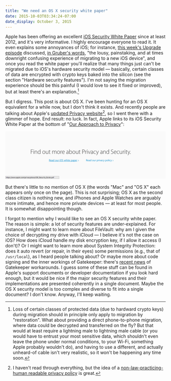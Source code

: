 ```yaml
---
title: "We need an OS X security white paper"
date: 2015-10-03T03:34:24-07:00
date_display: October 3, 2015
---
```

Apple has been offering an excellent [iOS Security White Paper](https://www.apple.com/privacy/docs/iOS_Security_Guide.pdf) since at least 2012, and it's very informative. I highly encourage everyone to read it. It even explains some annoyances of iOS; for instance, [this week's Upgrade episode](http://www.relay.fm/upgrade/56) discussed, [in Gruber's words](https://daringfireball.net/linked/2015/10/01/upgrade-56), "the lousy, painstaking, and at times downright confusing experience of migrating to a new iOS device", and once you read the white paper you'll realize that many things just can't be migrated due to iOS's hardware security model — basically, certain classes of data are encrypted with crypto keys baked into the silicon (see the section "Hardware security features"). I'm not saying the migration experience should be this painful (I would love to see it fixed or improved), but at least there's an explanation.[^migration]

But I digress. This post is about OS X. I've been hunting for an OS X equivalent for a while now, but I don't think it exists. And recently people are talking about Apple's [updated Privacy website](https://www.apple.com/privacy/)[^site], so I went there with a glimmer of hope. End result: no luck. In fact, Apple links to its iOS Security White Paper at the bottom of "[Our Approach to Privacy](https://www.apple.com/privacy/approach-to-privacy)":

![iOS Security White Paper linked, but no OS X.](/img/20151003-ios-security-white-paper-but-no-osx.png)

But there's little to no mention of OS X (the words "Mac" and "OS X" each appears only once on the page). This is not surprising; OS X as the second class citizen is nothing new, and iPhones and Apple Watches are arguably more intimate, and hence more private devices — at least for most people. It is somewhat disappointing though.

I forgot to mention why I would like to see an OS X security white paper. The reason is simple: a lot of security features are under-explained. For instance, I might want to learn more about FileVault: why am I given the choice of decrypting my drive with iCloud — I believe it's not the case on iOS? How does iCloud handle my disk encryption key, if I allow it access (I don't)? Or I might want to learn more about System Integrity Protection: does it auto revert (or repair, in their eyes) some permissions (e.g., that of `/usr/local`), as I heard people talking about? Or maybe more about code signing and the inner workings of Gatekeeper: there's [recent news](http://arstechnica.com/security/2015/09/drop-dead-simple-exploit-completely-bypasses-macs-malware-gatekeeper/) of Gatekeeper workarounds. I guess some of these stuff can be found in Apple's support documents or developer documentation if you look hard enough, but it would be nice if the major security features and their implementations are presented coherently in a single document. Maybe the OS X security model is too complex and diverse to fit into a single document? I don't know. Anyway, I'll keep waiting.

[^migration]: Loss of certain classes of protected data (due to hardward crypto keys) during migration should in principle only apply to migration by "restoration". What about providing a direct phone-to-phone migration, where data could be decrypted and transferred on the fly? But that would at least require a lightning male to lightning male cable (or you would have to entrust your most sensitive data, which shouldn't even leave the phone under normal conditions, to your Wi-Fi, something Apple probably wouldn't do), and having to use a different, and actually unheard-of cable isn't very realistic, so it won't be happening any time soon.

[^site]: I haven't read through everything, but the idea of a [non-law-practicing-human readable privacy policy](https://www.apple.com/privacy/privacy-policy/) is great.
